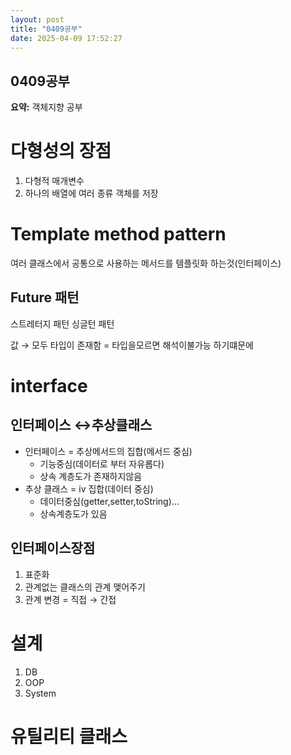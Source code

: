 ```yaml
---
layout: post
title: "0409공부"
date: 2025-04-09 17:52:27
---
```


## 0409공부

**요약:** 객체지향 공부

# 다형성의 장점
1.  다형적 매개변수
1. 하나의 배열에 여러 종류 객체를 저장
# Template method pattern
여러 클래스에서 공통으로 사용하는 메서드를 템플릿화 하는것(인터페이스)
## Future 패턴
스트레터지 패턴
싱글턴 패턴

값 → 모두 타입이 존재함 = 타입을모르면 해석이불가능 하기떄문에
# interface
## 인터페이스 ↔추상클래스
- 인터페이스 = 추상메서드의 집합(메서드 중심)
  - 기능중심(데이터로 부터 자유롭다)
  - 상속 계층도가 존재하지않음
- 추상 클래스 = iv 집합(데이터 중심)
  - 데이터중심(getter,setter,toString)…
  - 상속계층도가 있음
## 인터페이스장점
1. 표준화
1. 관계없는 클래스의 관계 맺어주기
1. 관계 변경  = 직접 → 간접
# 설계
1. DB
1. OOP
1. System
# 유틸리티 클래스

